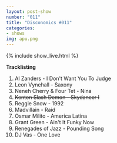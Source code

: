 ```yaml
---
layout: post-show
number: "011"
title: "Disconomics #011"
categories:
- shows
img: apu.png
---
```


{% include show_live.html %}

**Tracklisting**

1. Al Zanders - I Don't Want You To Judge
1. Leon Vynehall - Saxony 
1. Neneh Cherry & Four Tet - Nina
1. <strike>Kenton Slash Demon - Skydancer I</strike>
1. Reggie Snow - 1992
1. Madvillain - Raid
1. Osmar Milito - America Latina
1. Grant Green - Ain't It Funky Now
1. Renegades of Jazz - Pounding Song
1. DJ Vas - One Love

